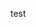 <!--
.. title: 测试文章
.. slug: testtext
.. date: 2013-04-06T06:01:57+08:00
.. tags:
.. link:
.. description:
.. type: text
-->

test